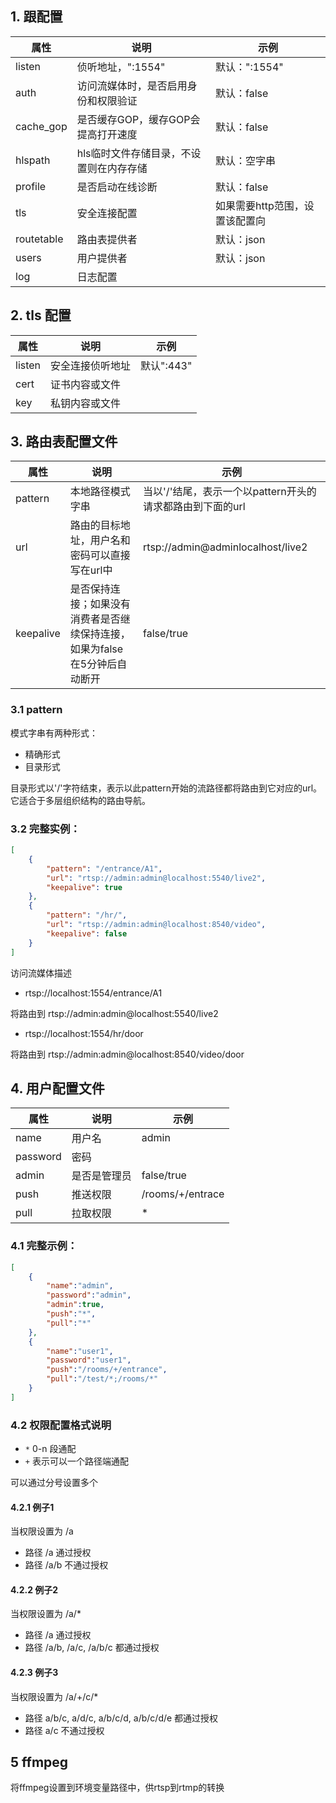 ## 1. 跟配置
属性 | 说明 |  示例  
-|-|-
listen | 侦听地址，":1554" | 默认：":1554" |
auth | 访问流媒体时，是否启用身份和权限验证 |默认：false |
cache_gop | 是否缓存GOP，缓存GOP会提高打开速度|默认：false |
hlspath | hls临时文件存储目录，不设置则在内存存储|默认：空字串 |
profile | 是否启动在线诊断|默认：false |
tls | 安全连接配置 |如果需要http范围，设置该配置向 |
routetable | 路由表提供者 | 默认：json|
users | 用户提供者 |默认：json |
log | 日志配置 | |

## 2. tls 配置
属性 | 说明 |  示例  
-|-|-
listen | 安全连接侦听地址 |默认":443" |
cert | 证书内容或文件 | |
key | 私钥内容或文件 | |

## 3. 路由表配置文件
属性 | 说明 |  示例  
-|-|-
pattern | 本地路径模式字串 | 当以'/'结尾，表示一个以pattern开头的请求都路由到下面的url |
url | 路由的目标地址，用户名和密码可以直接写在url中 | rtsp://admin@adminlocalhost/live2 |
keepalive | 是否保持连接；如果没有消费者是否继续保持连接，如果为false在5分钟后自动断开 | false/true |

### 3.1 pattern
模式字串有两种形式：
+ 精确形式
+ 目录形式

目录形式以'/'字符结束，表示以此pattern开始的流路径都将路由到它对应的url。它适合于多层组织结构的路由导航。
### 3.2 完整实例：
``` json
[
	{
        "pattern": "/entrance/A1",
        "url": "rtsp://admin:admin@localhost:5540/live2",
		"keepalive": true
    },
    {
        "pattern": "/hr/",
        "url": "rtsp://admin:admin@localhost:8540/video",
		"keepalive": false
	}
]
```


访问流媒体描述
+ rtsp://localhost:1554/entrance/A1

将路由到 rtsp://admin:admin@localhost:5540/live2
+ rtsp://localhost:1554/hr/door

将路由到 rtsp://admin:admin@localhost:8540/video/door

## 4. 用户配置文件
属性 | 说明 |  示例  
-|-|-
name | 用户名 | admin |
password | 密码 |  |
admin | 是否是管理员 | false/true |
push | 推送权限 | /rooms/+/entrace |
pull | 拉取权限 | * |

### 4.1 完整示例：
``` json
[
    {
        "name":"admin",
        "password":"admin",
        "admin":true,
        "push":"*",
        "pull":"*"
    },
    {
        "name":"user1",
        "password":"user1",
        "push":"/rooms/+/entrance",
        "pull":"/test/*;/rooms/*"
    }
]
```

### 4.2 权限配置格式说明
+ `*` 0-n 段通配
+ `+` 表示可以一个路径端通配

可以通过分号设置多个
#### 4.2.1 例子1
当权限设置为 /a
+ 路径 /a 通过授权
+ 路径 /a/b 不通过授权

#### 4.2.2 例子2
当权限设置为 /a/*
+ 路径 /a 通过授权
+ 路径 /a/b, /a/c, /a/b/c 都通过授权

#### 4.2.3 例子3
当权限设置为 /a/+/c/*
+ 路径 a/b/c, a/d/c, a/b/c/d, a/b/c/d/e 都通过授权
+ 路径 a/c 不通过授权

## 5 ffmpeg
将ffmpeg设置到环境变量路径中，供rtsp到rtmp的转换